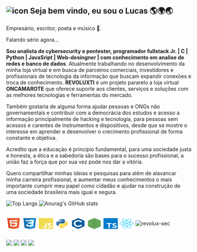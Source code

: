 ## <img src="https://github.com/user-attachments/assets/8ba10572-74d8-4724-904c-96fc9be32d89" alt="icon" width="30"/> Seja bem vindo, eu sou o Lucas 🌎🌍🌏


Empresário, escritor, poeta e músico 🤭.

  Falando sério agora... 
  

<strong>Sou analista de cybersecurity e pentester, programador fullstack Jr. | C | Python | JavaSript | Web-desingner | com conhecimento em analise de redes e banco de dados</strong>. Atualmente trabalhando no desenvolvimento da minha loja virtual e em busca de parceiros comerciais, investidores e profissionais de tecnologia da informação que buscam expandir conexões e troca de conhecimento. 
<strong>REVOLUXTI</strong> é um projeto pararelo a loja virtual <strong>ONCAMAROTE</strong> que oferece suporte aos clientes, serviços e soluções com as melhores tecnologias e ferramentas do mercado.

  Também gostaria de alguma forma ajudar pessoas e ONGs não governamentais e contribuir com a democrácia dos estudos e acesso a informação principalmente de hacking e tecnologia, para pessoas sem acessos e carentes de instrumentos e dispositivos, desde que se mostre o interesse em aprender e desenvolver o crecimento profissional de forma constante e objetiva.

  Acredito que a educação é princípio fundamental, para uma sociedade justa e honesta, a ética e a sabedoria são bases para o sucesso profissional, a união faz a força que por sua vez pode nos dar a vitória.

  Quero compartilhar minhas ideias e pesquisas para além de alavancar minha carreira profissional, e aumentar meus conhecimentos o mais importante cumprir meu papel como cidadão e ajudar na construção de uma sociedade brasileira mais igual e segura.



![Top Langs](https://github-readme-stats.vercel.app/api/top-langs/?username=revoluxti&hide_progress=false&theme=merko)
![Anurag's GitHub stats](https://github-readme-stats.vercel.app/api?username=revoluxti&theme=merko&show_icons=true)

<div style="display: inline_block"><br>
  <img align="center" alt="revoluxti-HTML" height="30" width="40" src="https://raw.githubusercontent.com/devicons/devicon/master/icons/html5/html5-original.svg">
  <img align="center" alt="revoluxti-CSS" height="30" width="40" src="https://raw.githubusercontent.com/devicons/devicon/master/icons/css3/css3-original.svg">
  <img align="center" alt="revoluxti-Js" height="30" width="40" src="https://raw.githubusercontent.com/devicons/devicon/master/icons/javascript/javascript-plain.svg">
  <img align="center" alt="revoluxti-Python" height="30" width="40" src="https://raw.githubusercontent.com/devicons/devicon/master/icons/python/python-original.svg">
  <img align="center" alt="revoluxti-C" height="30" width="40" src="https://raw.githubusercontent.com/devicons/devicon/master/icons/c/c-plain.svg">
  <img align="center" alt="revoluxti-C" height="30" width="40" src="https://raw.githubusercontent.com/devicons/devicon/master/icons/nodejs/nodejs-plain.svg">
  <img align="center" alt="revolux-Ts" height="30" width="40" src="https://raw.githubusercontent.com/devicons/devicon/master/icons/typescript/typescript-plain.svg">
  <img align="center" alt="revolux-React" height="30" width="40" src="https://raw.githubusercontent.com/devicons/devicon/master/icons/react/react-original.svg">
  <img align="center" alt="revolux-sec" height="30" width="30" src="https://github.com/user-attachments/assets/4da3bcca-e460-4fe4-ada3-2396545fb60d">


  
</div>

##
<div>
  <a href="https://www.linkedin.com/in/revoluxti" target="_blank"><img src="https://img.shields.io/badge/-LinkedIn-%230077B5?style=for-the-badge&logo=linkedin&logoColor=white" target="_blank"></a>
  <a href="https://instagram.com/revoluxti" target="_blank"><img src="https://img.shields.io/badge/-Instagram-%23E4405F?style=for-the-badge&logo=instagram&logoColor=white" target="_blank"></a>
  <a href="https://www.youtube.com/channel/revoluxti" target="_blank"><img src="https://img.shields.io/badge/YouTube-FF0000?style=for-the-badge&logo=youtube&logoColor=white" target="_blank"></a>
  <a href="https://www.twitch.tv/revoluxti" target="_blank"><img src="https://img.shields.io/badge/Twitch-9146FF?style=for-the-badge&logo=twitch&logoColor=white" target="_blank"></a>

</div>


<!--**revoluxti/revoluxti** is a ✨ _special_ ✨ repository because its `README.md` (this file) appears on your GitHub profile.

fonte readme.md
https://github.com/anuraghazra/github-readme-stats/blob/master/readme.md#deploy-on-your-own-vercel-instance

win + (.) = abre caixa de emogi
-->

